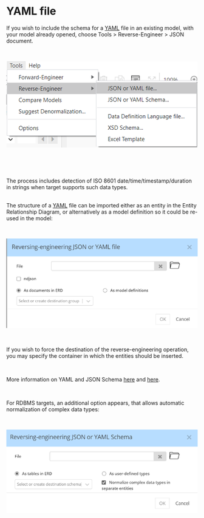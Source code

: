 # YAML file

If you wish to include the schema for a [YAML](<https://blog.stackpath.com/yaml/> "target=\"\_blank\"") file in an existing model, with your model already opened, choose Tools \> Reverse-Engineer \> JSON document. &nbsp;

&nbsp;

![Tools - Reverse-Engineer - JSON document](<lib/Tools%20-%20Reverse-Engineer%20-%20JSON%20document.png>)

&nbsp;

&nbsp;

The process includes detection of ISO 8601 date/time/timestamp/duration in strings when target supports such data types.\
&nbsp;

The structure of a [YAML](<https://yaml.org/spec/1.2/spec.html> "target=\"\_blank\"") file can be imported either as an entity in the Entity Relationship Diagram, or alternatively as a model definition so it could be re-used in the model:

&nbsp;

![YAML Doc reverse-engineering dialog](<lib/JSON%20Doc%20RE%20dialog.png>)

&nbsp;

If you wish to force the destination of the reverse-engineering operation, you may specify the container in which the entities should be inserted.

&nbsp;

More information on YAML and JSON Schema [here](<https://json-schema-everywhere.github.io/yaml> "target=\"\_blank\"") and [here](<https://asdf-standard.readthedocs.io/en/1.5.0/schemas/yaml\_schema.html#yaml-schema-draft-01> "target=\"\_blank\"").&nbsp;

&nbsp;

For RDBMS targets, an additional option appears, that allows automatic normalization of complex data types:

&nbsp;

![YAML Schema reverse-engineering dialog - normalization](<lib/JSON%20Schema%20RE%20dialog%20-%20normalization.png>)
